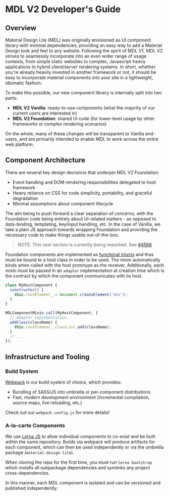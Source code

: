 # MDL V2 Developer's Guide


## Overview

Material Design Lite (MDL) was originally envisioned as UI component library with minimal dependencies, providing an easy way to add a Material Design look and feel to any website. Following the spirit of MDL V1, MDL V2 strives to seamlessly incorporate into an even wider range of usage contexts, from simple static websites to complex, Javascript-heavy applications to hybrid client/server rendering systems. In short, whether you're already heavily invested in another framework or not, it should be easy to incorporate material components into your site in a lightweight, idiomatic fashion.

To make this possible, our new component library is internally split into two parts:

- **MDL V2 Vanilla**: ready-to-use components (what the majority of our current users are interested in)
- **MDL V2 Foundation**: shared UI code (for lower-level usage by other frameworks or complex rendering scenarios)

On the whole, many of these changes will be transparent to Vanilla end-users, and are primarily intended to enable MDL to work across the entire web platform.

## Component Architecture

There are several key design decisions that underpin MDL V2 Foundation:

- Event handling and DOM rendering responsibilities delegated to host framework
- Heavy reliance on CSS for code simplicity, portability, and graceful degradation
- Minimal assumptions about component lifecycle

The aim being to push forward a clear separation of concerns, with the Foundation code being entirely about UI-related matters - as opposed to data-binding, templating, key/input handling, etc. In the case of Vanilla, we take a plain JS approach towards wrapping Foundation and providing the necessary code to make things usable out-of-the-box.

> NOTE: This next section is currently being reworked. See [#4568](https://github.com/google/material-design-lite/issues/4568)

Foundation components are implemented as [functional mixins](http://raganwald.com/2015/06/17/functional-mixins.html) and thus must be bound to a host class in order to be used. The mixin automatically binds when called with the host prototype as the receiver. Additionally, each mixin must be passed in an `adapter` implementation at creation time which is the contract by which the component communicates with its host.

```javascript
class MyHostComponent {
  constructor() {
    this.rootElement_ = document.createElement('div');
  }
}

MDLComponentMixin.call(MyHostComponent, {
  // Adapter implementation.
  addClass(className) {
    this.rootElement_.classList.add(className);
  }
  // ...
});
```

## Infrastructure and Tooling

### Build System

[Webpack](https://webpack.github.io/) is our build system of choice, which provides:

- Bundling of SASS/JS into umbrella or per-component distributions
- Fast, modern development environment (incremental compilation, source maps, live reloading, etc.)

Check out our `webpack.config.js` for more details!

### A-la-carte Components

We use [Lerna JS](https://lernajs.io/) to allow individual components to co-exist and be built within the same repository. Builds via webpack will produce artifacts for each component, which can then be used independently or via the umbrella package (`material-design-lite`).

When cloning the repo for the first time, you must run `lerna bootstrap` which installs all subpackage dependencies and symlinks any project cross-dependencies.

In this manner, each MDL component is isolated and can be versioned and published independently.

